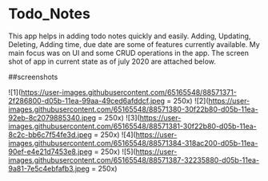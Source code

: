 # Todo_Notes
This app helps in  adding todo notes quickly and easily. Adding, Updating, Deleting, Adding time, due date are some of features currently available.
My main focus was on UI and some CRUD operations in the app.
The screen shot of app in current state as of july 2020 are attached below.

##screenshots

![1](https://user-images.githubusercontent.com/65165548/88571371-2f286800-d05b-11ea-99aa-49ced6afddcf.jpeg = 250x)
![2](https://user-images.githubusercontent.com/65165548/88571380-30f22b80-d05b-11ea-92eb-8c2079885340.jpeg = 250x)
![3](https://user-images.githubusercontent.com/65165548/88571381-30f22b80-d05b-11ea-8c2c-bb6c7f54fe3d.jpeg = 250x)
![4](https://user-images.githubusercontent.com/65165548/88571384-318ac200-d05b-11ea-90ef-e4e21d7453e8.jpeg = 250x)
![5](https://user-images.githubusercontent.com/65165548/88571387-32235880-d05b-11ea-9a81-7e5c4ebfafb3.jpeg = 250x)




